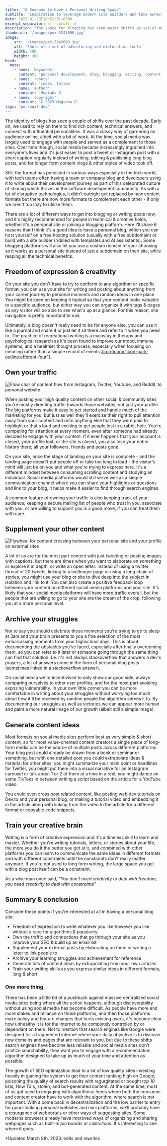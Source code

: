 ```yaml
---
title:  "6 Reasons to Have a Personal Writing Space"
subtitle: "Inspiration to leverage modern site builders and take ownership of your content"
date: 2022-01-20T18:51:01+0200
excerpt_separator: <!--cutoff-->
description: "The space for blogging has seen major shifts as social media took over, yet there's increasing value in having your own little corner of the web."
thumbnail: '/images/pex-3243090.jpg'
image:
    src: '/images/pex-3243090.jpg'
    alt: 'Photo of a set of adventuring and exploration tools'
    width: 400
    height: 300
head:
  meta:
    - name: 'keywords'
      content: 'personal development, blog, blogging, writing, content creation, marketing, personal website'
    - name: 'robots'
      content: 'index, follow'
    - name: 'author'
      content: 'Mugtaba G'
    - name: 'copyright'
      content: '© 2023 Mugtaba G'
tags: 'personal-dev'
---
```



The identity of blogs has seen a couple of shifts over the past decade. Early on, we used to rely on them to find rich content, technical answers, and connect with influential personalities. It was a classy way of garnering an audience online, albeit with a bit of work. At the time, social media was largely used to engage with people and served as a complement to those sites. Over time though, social media became increasingly ingrained into everyone's lives and it's just easier to post a tweet or instagram post with a short caption regularly instead of writing, editing & publishing long blog posts, and for longer form content vlogs & other styles of video took off.

Still, the format has persisted in various ways especially in the tech world, with tech teams often having a team or company blog and developers using it to write about their development journey as part of this celebrated culture of sharing which thrives in the software development community. As with a lot of disruptive technologies, it didn't outright get replaced by new content formats but there are now more formats to complement each other - if only we aren't too lazy to utilize them.

There are a lot of different ways to get into blogging or writing posts now, and it's highly recommended for people in technical & creative fields, whether it's a personal site or joining a blogging platform. Here I'll share 6 reasons that I think it's a good idea to have a personal blog, which you can host yourself on a free hosting solution (usually with a free subdomain) or build with a site builder (riddled with templates and AI assisstants). Some blogging platforms will also let you use a custom domain of your choosing so it works as a personal site instead of just a subdomain on their site, while reaping all the technical benefits.

## Freedom of expression & creativity

On your site you don't have to try to conform to any algorithm or specific format, you can use your site for writing and posting about anything from your career journey to personal moments and random ideas in one place. You might be keen on keeping it topical so that your content looks valuable to a specific audience, but either way you can organize it with tags & pages so any visitor will be able to see what's up at a glance. For this reason, site navigation is pretty important to nail.

Ultimately, a blog doesn't really need to be for anyone else, you can use it like a journal and share it or just let it sit there and refer to it when you need to. The practice of recreational writing is a mainstay in therapy and psychological research as it's been found to improve our mood, immune systems, and a healthier thought process, especially when focusing on meaning rather than a simple record of events [:Icon{icon="icon-park-outline:efferent-four"}](https://www.apa.org/monitor/jun02/writing). 

## Own your traffic

![Flow char of content flow from Instagram, Twitter, Youtube, and Reddit, to personal website](/img/traffic-to-site.png)

When posting your high quality content on other social & community sites you're mostly directing traffic towards those websites, not just your profile. The big platforms make it easy to get started and handle much of the marketing for you, but just as well they'll exercise their right to pull attention away from your content and onto anything else that they were paid to highlight or that's loud and exciting to get people lost in a rabbit hole. You're competing for attention at every moment, even after someone had already decided to engage with your content. If it ever happens that your account is closed, your profile lost, or the site is closed, you also lose your entire history there; all your followers, friends and posts gone.

On your site, once the stage of landing on your site is complete - and the landing page doesn't put people off or take too long to load - the visitor's mind will just be on you and what you're trying to express here. It's a different mindset between consuming scrolling content and studying an individual. Social media platforms would still serve well as a simple communication channel where you can share your highlights or questions and link to your blog, it helps make it easier to find through search engines. 

A common feature of owning your traffic is also keeping track of your audience; keeping a secure mailing list of people who trust in you, associate with you, or are willing to support you is a good move, if you can treat them with care.

## Supplement your other content

![Flywheel for content crossing between your personal site and your profile on external sites](/img/site-feedback-loop.png)

A lot of us are for the most part content with just tweeting or posting images with captions, but there are times when you want to elaborate on something or explore it in depth, or write an open letter. Instead of using a twitter thread of 20 tweets, linking to a twitlonger page or using a long chain of stories, you might use your blog or site to dive deep into the subject in isolation and link to it. You can also create a positive feedback loop between your content on different social media platforms and your site. It's likely that your social media platforms will have more traffic overall, but the people that are willing to go to your site are the cream of the crop, following you at a more personal level.

## Archive your struggles

Not to say you should celebrate those moments you're trying to go to sleep at 3am and your brain presents to you a fine selection of the most embarrassing moments from your highschool days. This is about documenting the obstacles you've faced, especially after finally overcoming them, so you can refer to it later or someone going through the same thing can find that solution. I.e. it's not always stackoverflow that answers a dev's prayers, a lot of answers come in the form of personal blog posts (sometimes linked in a stackoverflow answer).

On social media we're incentivised to only show our good side, always comparing ourselves to other user profiles, and for the most part avoiding exposing vulnerability. In your own little corner you can be more comfortable in writing about your struggles without worrying too much about how it'll be received by random people the algorithm serves it to. By documenting our struggles as well as victories we can appear more human and paint a more natural image of our growth (albeit still a simple image).

## Generate content ideas

Most formats on social media sites perform best as very simple & short content, so for most value-oriented content creators a single piece of long-form media can be the source of multiple posts across different platforms. Your blog post could already be drawn from a book or seminar or something, but with one detailed post you could extrapolate ideas & material for other sites; you might summarize your main point or headlines for Twitter, you might put them into a visual narrative for an Instagram carousel or talk about 1 or 2 of them at a time in a reel, you might dance on some TikToks in between writing a script based on the article for a YouTube video

You could even cross post related content, like posting web dev tutorials on Dev.to and your personal blog, or making a tutorial video and embedding it in the article along with linking from the video to the article for a different format or copyable code snippets.

## Train your creative brain

Writing is a form of creative expression and it's a timeless skill to learn and master. Whether you're writing tutorials, letters, or stories about your life, the more you do it the better you get at it, and combined with other platforms you can learn to communicate the same ideas in different formats and with different constraints until the constraints don't really matter anymore. If you're not used to long form writing, the large space you get with a blog post itself can be a constraint.

As a wise man once said, _"You don't need creativity to deal with freedom, you need creativity to deal with constraints"_

## Summary & conclusion

Consider these points if you're interested at all in having a personal blog site:

- Freedom of expression to write whatever you like however you like without a care for algorithms & popularity
- Own the traffic and connections that go through your site as you improve your SEO & build up an email list
- Supplement your external posts by elaborating on them or writing a letter to link people to
- Archive your learning struggles and achievement for reference
- Generate lots of content ideas by extrapolating from your own articles
- Train your writing skills as you express similar ideas in different formats, long & short

### One more thing

There has been a little bit of a pushback against massive centralized social media sites being where all the action happens, although discoverability without using social media has become difficult. As people have more and more stakes and reliance on those platforms, and then those platforms make policy and feature changes that hurts existing users, it's become clear how unhealthy it is for the internet to be completely controlled by or dependant on them. Not to mention that search engines like Google were designed for a fragmented internet where your daily objective is to discover new domains and pages that are relevant to you, but due to these shifts search engines have become less reliable and social media sites don't priotize searchability, they want you to engage with a recommendation algorithm designed to take up as much of your time and attention as possible.

The growth of SEO optimization lead to a lot of low quality sites investing heavily in gaming the system to get their content ranking high on Google, poisoning the quality of search results with regurgitated or bought *top 10* lists, How To's, stolen, and bot-generated content. At the same time, most of us got used to engaging with algorithmic feeds where both the consumer and content creator have to work with the algorithm, where search is not important. With a come back in decentralization and the low barrier to entry for good-looking personal websites and mini platforms, we'll probably have a resurgance of webportals or other ways of suggesting sites. Some moderns browsers already have improved ways of organizing and sharing webpages such as built-in *pin boards* or *collections*. It's interesting to see where it goes.


*Updated March 8th, 2023: edits and rewrites
